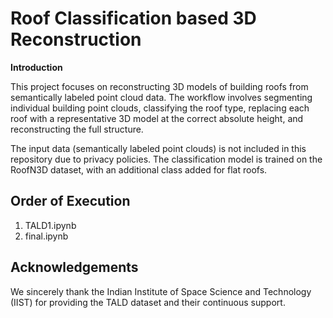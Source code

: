 # **Roof Classification based 3D Reconstruction**

**Introduction**

This project focuses on reconstructing 3D models of building roofs from semantically labeled point cloud data.
The workflow involves segmenting individual building point clouds, classifying the roof type, replacing each roof with a representative 3D model at the correct absolute height, and reconstructing the full structure.

The input data (semantically labeled point clouds) is not included in this repository due to privacy policies.
The classification model is trained on the RoofN3D dataset, with an additional class added for flat roofs.


## Order of Execution

1. TALD1.ipynb
2. final.ipynb

## Acknowledgements

We sincerely thank the Indian Institute of Space Science and Technology (IIST) for providing the TALD dataset and their continuous support.
